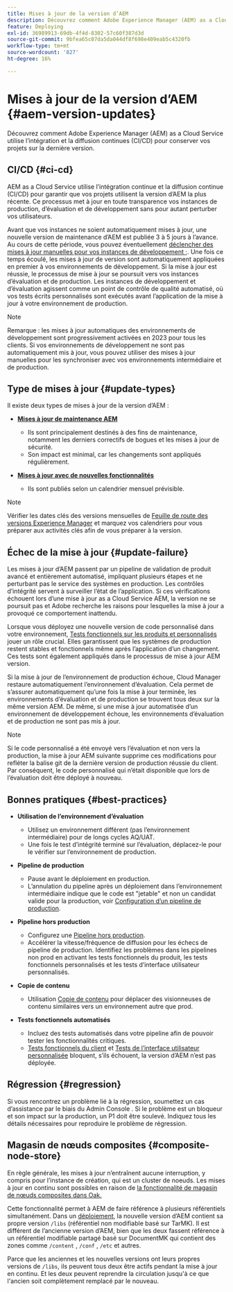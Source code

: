 ```yaml
---
title: Mises à jour de la version d’AEM
description: Découvrez comment Adobe Experience Manager (AEM) as a Cloud Service utilise l’intégration et la diffusion continues (CI/CD) pour conserver vos projets sur la dernière version.
feature: Deploying
exl-id: 36989913-69db-4f4d-8302-57c60f387d3d
source-git-commit: 9bfea65c07da5da044df8f698e409eab5c4320fb
workflow-type: tm+mt
source-wordcount: '827'
ht-degree: 16%

---
```



# Mises à jour de la version d’AEM {#aem-version-updates}

Découvrez comment Adobe Experience Manager (AEM) as a Cloud Service utilise l’intégration et la diffusion continues (CI/CD) pour conserver vos projets sur la dernière version.

## CI/CD {#ci-cd}

AEM as a Cloud Service utilise l’intégration continue et la diffusion continue (CI/CD) pour garantir que vos projets utilisent la version d’AEM la plus récente. Ce processus met à jour en toute transparence vos instances de production, d’évaluation et de développement sans pour autant perturber vos utilisateurs.

Avant que vos instances ne soient automatiquement mises à jour, une nouvelle version de maintenance d’AEM est publiée 3 à 5 jours à l’avance. Au cours de cette période, vous pouvez éventuellement [déclencher des mises à jour manuelles pour vos instances de développement ;](/help/implementing/cloud-manager/manage-environments.md#updating-dev-environment). Une fois ce temps écoulé, les mises à jour de version sont automatiquement appliquées en premier à vos environnements de développement. Si la mise à jour est réussie, le processus de mise à jour se poursuit vers vos instances d’évaluation et de production. Les instances de développement et d’évaluation agissent comme un point de contrôle de qualité automatisé, où vos tests écrits personnalisés sont exécutés avant l’application de la mise à jour à votre environnement de production.

>[!NOTE]
>
> Remarque : les mises à jour automatiques des environnements de développement sont progressivement activées en 2023 pour tous les clients. Si vos environnements de développement ne sont pas automatiquement mis à jour, vous pouvez utiliser des mises à jour manuelles pour les synchroniser avec vos environnements intermédiaire et de production.


## Type de mises à jour {#update-types}

Il existe deux types de mises à jour de la version d’AEM :

* [**Mises à jour de maintenance AEM**](/help/release-notes/maintenance/latest.md)

   * Ils sont principalement destinés à des fins de maintenance, notamment les derniers correctifs de bogues et les mises à jour de sécurité.
   * Son impact est minimal, car les changements sont appliqués régulièrement.

* [**Mises à jour avec de nouvelles fonctionnalités**](/help/release-notes/release-notes-cloud/release-notes-current.md)

   * Ils sont publiés selon un calendrier mensuel prévisible.

>[!NOTE]
>
> Vérifier les dates clés des versions mensuelles de [Feuille de route des versions Experience Manager](https://experienceleague.adobe.com/docs/experience-manager-release-information/aem-release-updates/update-releases-roadmap.html?lang=fr#aem-as-cloud-service) et marquez vos calendriers pour vous préparer aux activités clés afin de vous préparer à la version.

## Échec de la mise à jour {#update-failure}

Les mises à jour d’AEM passent par un pipeline de validation de produit avancé et entièrement automatisé, impliquant plusieurs étapes et ne perturbant pas le service des systèmes en production. Les contrôles d’intégrité servent à surveiller l’état de l’application. Si ces vérifications échouent lors d’une mise à jour as a Cloud Service AEM, la version ne se poursuit pas et Adobe recherche les raisons pour lesquelles la mise à jour a provoqué ce comportement inattendu.

Lorsque vous déployez une nouvelle version de code personnalisé dans votre environnement, [Tests fonctionnels sur les produits et personnalisés](/help/implementing/cloud-manager/overview-test-results.md#functional-testing) jouer un rôle crucial. Elles garantissent que les systèmes de production restent stables et fonctionnels même après l’application d’un changement. Ces tests sont également appliqués dans le processus de mise à jour AEM version.

Si la mise à jour de l’environnement de production échoue, Cloud Manager restaure automatiquement l’environnement d’évaluation. Cela permet de s’assurer automatiquement qu’une fois la mise à jour terminée, les environnements d’évaluation et de production se trouvent tous deux sur la même version AEM.
De même, si une mise à jour automatisée d’un environnement de développement échoue, les environnements d’évaluation et de production ne sont pas mis à jour.

>[!NOTE]
>
>Si le code personnalisé a été envoyé vers l’évaluation et non vers la production, la mise à jour AEM suivante supprime ces modifications pour refléter la balise git de la dernière version de production réussie du client. Par conséquent, le code personnalisé qui n’était disponible que lors de l’évaluation doit être déployé à nouveau.

## Bonnes pratiques {#best-practices}

* **Utilisation de l’environnement d’évaluation**
   * Utilisez un environnement différent (pas l’environnement intermédiaire) pour de longs cycles AQ/UAT.
   * Une fois le test d’intégrité terminé sur l’évaluation, déplacez-le pour le vérifier sur l’environnement de production.

* **Pipeline de production**
   * Pause avant le déploiement en production.
   * L’annulation du pipeline après un déploiement dans l’environnement intermédiaire indique que le code est &quot;jetable&quot; et non un candidat valide pour la production, voir [Configuration d’un pipeline de production](/help/implementing/cloud-manager/configuring-pipelines/configuring-production-pipelines.md).

* **Pipeline hors production**
   * Configurez une [Pipeline hors production](/help/implementing/cloud-manager/configuring-pipelines/configuring-non-production-pipelines.md#full-stack-code).
   * Accélérer la vitesse/fréquence de diffusion pour les échecs de pipeline de production. Identifiez les problèmes dans les pipelines non prod en activant les tests fonctionnels du produit, les tests fonctionnels personnalisés et les tests d’interface utilisateur personnalisés.

* **Copie de contenu**
   * Utilisation [Copie de contenu](/help/implementing/developing/tools/content-copy.md) pour déplacer des visionneuses de contenu similaires vers un environnement autre que prod.

* **Tests fonctionnels automatisés**
   * Incluez des tests automatisés dans votre pipeline afin de pouvoir tester les fonctionnalités critiques.
   * [Tests fonctionnels du client](/help/implementing/cloud-manager/functional-testing.md#custom-functional-testing) et [Tests de l’interface utilisateur personnalisée](/help/implementing/cloud-manager/functional-testing.md#custom-ui-testing) bloquent, s’ils échouent, la version d’AEM n’est pas déployée.

## Régression {#regression}

Si vous rencontrez un problème lié à la régression, soumettez un cas d’assistance par le biais du Admin Console . Si le problème est un bloqueur et son impact sur la production, un P1 doit être soulevé. Indiquez tous les détails nécessaires pour reproduire le problème de régression.

## Magasin de nœuds composites {#composite-node-store}

En règle générale, les mises à jour n’entraînent aucune interruption, y compris pour l’instance de création, qui est un cluster de noeuds. Les mises à jour en continu sont possibles en raison de [la fonctionnalité de magasin de nœuds composites dans Oak.](https://jackrabbit.apache.org/oak/docs/nodestore/compositens.html)

Cette fonctionnalité permet à AEM de faire référence à plusieurs référentiels simultanément. Dans un [déploiement](/help/implementing/deploying/overview.md#how-rolling-deployments-work), la nouvelle version d’AEM contient sa propre version `/libs` (référentiel non modifiable basé sur TarMK). Il est différent de l’ancienne version d’AEM, bien que les deux fassent référence à un référentiel modifiable partagé basé sur DocumentMK qui contient des zones comme `/content` , `/conf` , `/etc` et autres.

Parce que les anciennes et les nouvelles versions ont leurs propres versions de `/libs`, ils peuvent tous deux être actifs pendant la mise à jour en continu. Et les deux peuvent reprendre la circulation jusqu&#39;à ce que l&#39;ancien soit complètement remplacé par le nouveau.
